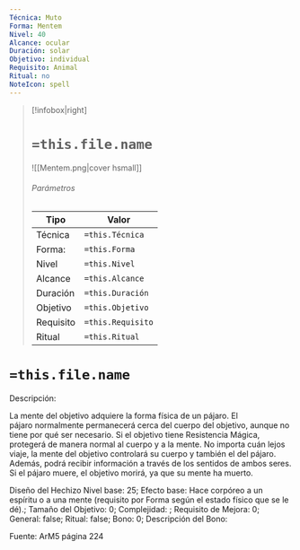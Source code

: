 ```yaml
---
Técnica: Muto
Forma: Mentem
Nivel: 40
Alcance: ocular 
Duración: solar  
Objetivo: individual
Requisito: Animal
Ritual: no
NoteIcon: spell
---
```


> [!infobox|right]
> # `=this.file.name`
> ![[Mentem.png|cover hsmall]]
> ###### Parámetros
> Tipo |  Valor |
> ---|---|
> Técnica  | `=this.Técnica`  |
> Forma: | `=this.Forma`  |
> Nivel | `=this.Nivel`  |
> Alcance | `=this.Alcance` |
> Duración | `=this.Duración` |
> Objetivo | `=this.Objetivo` |
> Requisito | `=this.Requisito` |
> Ritual | `=this.Ritual` |

# `=this.file.name`
Descripción: <p>La mente del objetivo adquiere la forma física de un pájaro. El pájaro normalmente permanecerá cerca del cuerpo del objetivo, aunque no tiene por qué ser necesario. Si el objetivo tiene Resistencia Mágica, protegerá de manera normal al cuerpo y a la mente. No importa cuán lejos viaje, la mente del objetivo controlará su cuerpo y también el del pájaro. Además, podrá recibir información a través de los sentidos de ambos seres. Si el pájaro muere, el objetivo morirá, ya que su mente ha muerto.</p>

Diseño del Hechizo
Nivel base: 25; Efecto base: Hace corpóreo a un espíritu o a una mente (requisito por Forma según el estado físico que se le dé).;  Tamaño del Objetivo: 0; Complejidad: ; Requisito de Mejora: 0; General: false; Ritual: false; Bono: 0; Descripción del Bono: 

Fuente: ArM5 página 224